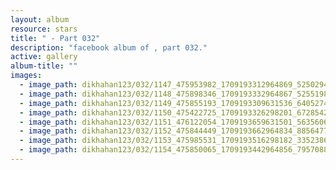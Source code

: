 ```yaml
---
layout: album
resource: stars
title: " - Part 032"
description: "facebook album of , part 032."
active: gallery
album-title: ""
images:
  - image_path: dikhahan123/032/1147_475953982_1709193312964869_525029484263795209_n.jpg
  - image_path: dikhahan123/032/1148_475898346_1709193332964867_5255198951699413955_n.jpg
  - image_path: dikhahan123/032/1149_475855193_1709193309631536_6405274944637176204_n.jpg
  - image_path: dikhahan123/032/1150_475422725_1709193326298201_6728542185934990592_n.jpg
  - image_path: dikhahan123/032/1151_476122054_1709193659631501_5635606019898876087_n.jpg
  - image_path: dikhahan123/032/1152_475844449_1709193662964834_8856477805950584556_n.jpg
  - image_path: dikhahan123/032/1153_475985531_1709193516298182_3352386736784505035_n.jpg
  - image_path: dikhahan123/032/1154_475850065_1709193442964856_7957088296339589580_n.jpg
---
```

